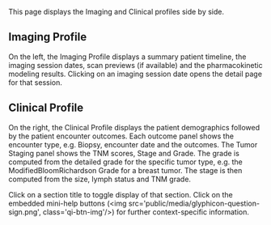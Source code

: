 This page displays the Imaging and Clinical profiles side by side.

Imaging Profile
--------------
On the left, the Imaging Profile displays a summary patient timeline,
the imaging session dates, scan previews (if available)
and the pharmacokinetic modeling results. Clicking on an imaging
session date opens the detail page for that session.

Clinical Profile
----------------
On the right, the Clinical Profile displays the patient demographics
followed by the patient encounter outcomes. Each outcome panel shows
the encounter type, e.g. Biopsy, encounter date and the outcomes.
The Tumor Staging panel shows the TNM scores, Stage and Grade.
The grade is computed from the detailed grade for the specific
tumor type, e.g. the ModifiedBloomRichardson Grade for a breast tumor.
The stage is then computed from the size, lymph status and
TNM grade.

Click on a section title to toggle display of that section.
Click on the embedded mini-help buttons
(<img src='public/media/glyphicon-question-sign.png', class='qi-btn-img'/>)
for further context-specific information.

